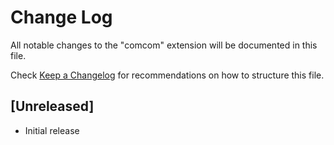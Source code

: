 # Change Log

All notable changes to the "comcom" extension will be documented in this file.

Check [Keep a Changelog](http://keepachangelog.com/) for recommendations on how to structure this file.

## [Unreleased]

- Initial release